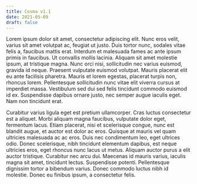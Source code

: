 ```yaml
---
title: Cosma v1.1
date: 2021-05-09
draft: false
---
```


Lorem ipsum dolor sit amet, consectetur adipiscing elit. Nunc eros velit, varius sit amet volutpat ac, feugiat ut justo. Duis tortor nunc, sodales vitae felis a, faucibus mattis erat. Interdum et malesuada fames ac ante ipsum primis in faucibus. Ut convallis mollis lacinia. Aliquam sit amet molestie ipsum, at tristique magna. Nunc orci nisi, sollicitudin nec varius euismod, gravida id neque. Praesent vulputate euismod volutpat. Mauris placerat elit eu ante facilisis pharetra. Mauris et lorem egestas, placerat turpis non, rhoncus lorem. Pellentesque sollicitudin nunc vitae elit viverra cursus at imperdiet massa. Vestibulum sed dui sed felis tincidunt commodo euismod id ex. Suspendisse dapibus ornare justo, nec semper augue iaculis eget. Nam non tincidunt erat.

Curabitur varius ligula eget est pretium ullamcorper. Cras luctus consectetur est a aliquet. Morbi aliquam magna faucibus, vulputate dolor eget, fermentum lacus. Etiam placerat, nisi et scelerisque congue, nunc est blandit augue, et auctor est dolor ac eros. Quisque at mauris vel quam ultricies malesuada ac ac eros. Duis nec condimentum leo, eget ultrices odio. Donec scelerisque, nibh tincidunt elementum dapibus, est neque ultricies eros, eget rhoncus nunc lacus ut metus. Aliquam auctor purus a elit auctor tristique. Curabitur nec arcu dui. Maecenas id mauris varius, iaculis magna sit amet, tincidunt lectus. Suspendisse potenti. Pellentesque dignissim tortor a bibendum varius. Donec commodo luctus nibh id molestie. Donec eu finibus ipsum, a consectetur felis. 
